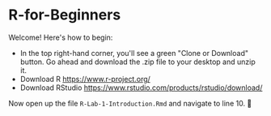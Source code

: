# R-for-Beginners

Welcome! Here's how to begin: 

- In the top right-hand corner, you'll see a green "Clone or Download" button. Go ahead and download the .zip file to your desktop and unzip it. 
- Download R https://www.r-project.org/ 
- Download RStudio https://www.rstudio.com/products/rstudio/download/ 

Now open up the file `R-Lab-1-Introduction.Rmd` and navigate to line 10. 👋
